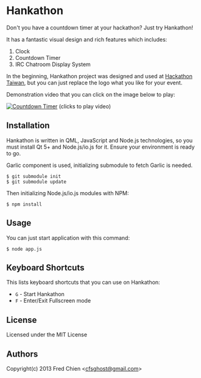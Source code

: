 Hankathon
=========

Don't you have a countdown timer at your hackathon? Just try Hankathon!

It has a fantastic visual design and rich features which includes:

1. Clock
2. Countdown Timer
3. IRC Chatroom Display System

In the beginning, Hankathon project was designed and used at [Hackathon Taiwan](https://hackathon.tw/), but you can just replace the logo what you like for your event.

Demonstration video that you can click on the image below to play:

[![Countdown Timer](https://cloud.githubusercontent.com/assets/252072/7604018/44697ee8-f96f-11e4-9690-db826fccbc22.png)](http://www.youtube.com/watch?v=D6CnZfK723M)
(clicks to play video)

Installation
---

Hankathon is written in QML, JavaScript and Node.js technologies, so you must install Qt 5+ and Node.js/io.js for it. Ensure your environment is ready to go.

Garlic component is used, initializing submodule to fetch Garlic is needed.
```
$ git submodule init
$ git submodule update
```

Then initializing Node.js/io.js modules with NPM:
```
$ npm install
```

Usage
---

You can just start application with this command:
```
$ node app.js
```

Keyboard Shortcuts
---

This lists keyboard shortcuts that you can use on Hankathon:

* `G` - Start Hankathon
* `F` - Enter/Exit Fullscreen mode




License
---
Licensed under the MIT License

Authors
-
Copyright(c) 2013 Fred Chien <<cfsghost@gmail.com>>
